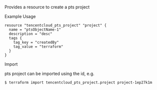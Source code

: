 Provides a resource to create a pts project

Example Usage

```hcl
resource "tencentcloud_pts_project" "project" {
  name = "ptsObjectName-1"
  description = "desc"
  tags {
    tag_key = "createdBy"
    tag_value = "terraform"
  }
}

```
Import

pts project can be imported using the id, e.g.
```
$ terraform import tencentcloud_pts_project.project project-1ep27k1m
```